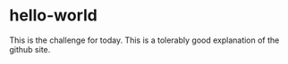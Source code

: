 # hello-world
This is the challenge for today.
This is a tolerably good explanation of the github site.

